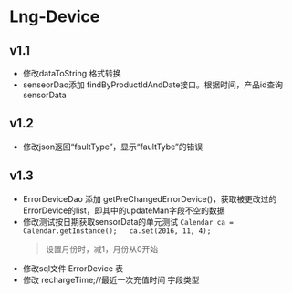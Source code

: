 # Lng-Device
## v1.1 
* 修改dataToString 格式转换
* senseorDao添加 findByProductIdAndDate接口。根据时间，产品id查询sensorData
## v1.2
* 修改json返回“faultType”，显示“faultTybe”的错误
## v1.3
* ErrorDeviceDao 添加 getPreChangedErrorDevice()，获取被更改过的ErrorDevice的list，即其中的updateMan字段不空的数据
* 修改测试按日期获取sensorData的单元测试 
  `Calendar ca = Calendar.getInstance();  
   ca.set(2016, 11, 4);`
  > 设置月份时，减1，月份从0开始
* 修改sql文件  ErrorDevice 表
* 修改 rechargeTime;//最近一次充值时间 字段类型

